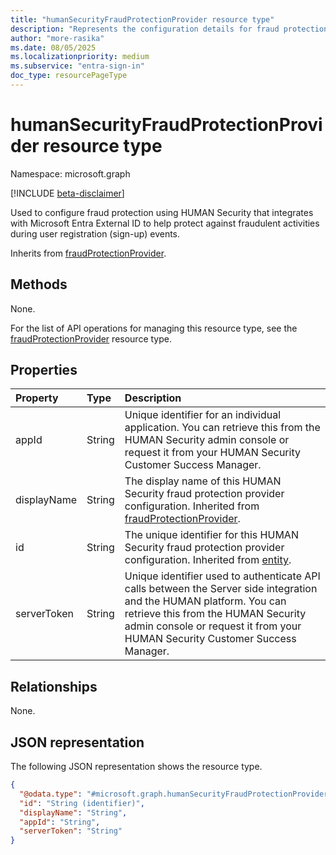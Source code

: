 ```yaml
---
title: "humanSecurityFraudProtectionProvider resource type"
description: "Represents the configuration details for fraud protection using HUMAN Security"
author: "more-rasika"
ms.date: 08/05/2025
ms.localizationpriority: medium
ms.subservice: "entra-sign-in"
doc_type: resourcePageType
---
```


# humanSecurityFraudProtectionProvider resource type

Namespace: microsoft.graph

[!INCLUDE [beta-disclaimer](../../includes/beta-disclaimer.md)]

Used to configure fraud protection using HUMAN Security that integrates with Microsoft Entra External ID to help protect against fraudulent activities during user registration (sign-up) events.

Inherits from [fraudProtectionProvider](../resources/fraudprotectionprovider.md).


## Methods
None.

For the list of API operations for managing this resource type, see the [fraudProtectionProvider](../resources/fraudprotectionprovider.md) resource type.

## Properties
|Property|Type|Description|
|:---|:---|:---|
|appId|String|Unique identifier for an individual application. You can retrieve this from the HUMAN Security admin console or request it from your HUMAN Security Customer Success Manager.|
|displayName|String|The display name of this HUMAN Security fraud protection provider configuration. Inherited from [fraudProtectionProvider](../resources/fraudprotectionprovider.md).|
|id|String|The unique identifier for this HUMAN Security fraud protection provider configuration. Inherited from [entity](../resources/entity.md).|
|serverToken|String| Unique identifier used to authenticate API calls between the Server side integration and the HUMAN platform. You can retrieve this from the HUMAN Security admin console or request it from your HUMAN Security Customer Success Manager.|

## Relationships
None.

## JSON representation
The following JSON representation shows the resource type.
<!-- {
  "blockType": "resource",
  "keyProperty": "id",
  "@odata.type": "microsoft.graph.humanSecurityFraudProtectionProvider",
  "baseType": "microsoft.graph.fraudProtectionProvider",
  "openType": false
}
-->
``` json
{
  "@odata.type": "#microsoft.graph.humanSecurityFraudProtectionProvider",
  "id": "String (identifier)",
  "displayName": "String",
  "appId": "String",
  "serverToken": "String"
}
```

